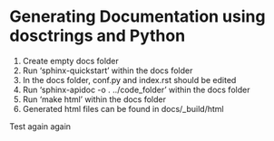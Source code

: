 # Generating Documentation using dosctrings and Python

1. Create empty docs folder
2. Run ‘sphinx-quickstart’ within the docs folder
3. In the docs folder, conf.py and index.rst should be edited
4. Run ‘sphinx-apidoc -o . ../code_folder’ within the docs folder
5. Run ‘make html’ within the docs folder
6. Generated html files can be found in docs/_build/html

Test again again
